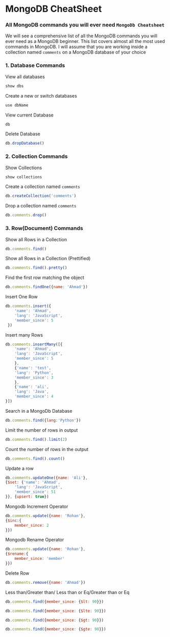 # MongoDB CheatSheet

### All MongoDB commands you will ever need `MongoDb Cheatsheet`

We will see a comprehensive list of all the MongoDB commands you will ever need as a MongoDB beginner. This list covers almost all the most used commands in MongoDB.
I will assume that you are working inside a collection named `comments` on a MongoDB database of your choice

### 1. Database Commands
View all databases
```js
show dbs
```
Create a new or switch databases 
```js 
use dbName
```
View current Database

```js
db
```
Delete Database 

```js
db.dropDatabase()
```
### 2. Collection Commands
Show Collections
```js
show collections
```
Create a collection named `comments`
```js
db.createCollection('comments')
```
Drop a collection named `comments`
```js
db.comments.drop()
```
### 3. Row(Document) Commands
Show all Rows in a Collection 
```js
db.comments.find()
```
Show all Rows in a Collection (Prettified)
```js
db.comments.find().pretty()
```
Find the first row matching the object
```js
db.comments.findOne({name: 'Ahmad'})
```
Insert One Row
```js
db.comments.insert({
    'name': 'Ahmad',
    'lang': 'JavaScript',
    'member_since': 5
 })
```
Insert many Rows
```js
db.comments.insertMany([{
    'name': 'Ahmad',
    'lang': 'JavaScript',
    'member_since': 5
    }, 
    {'name': 'test',
    'lang': 'Python',
    'member_since': 3
    },
    {'name': 'ali',
    'lang': 'Java',
    'member_since': 4
}])

```
Search in a MongoDb Database
```js
db.comments.find({lang:'Python'})
```
Limit the number of rows in output
```js
db.comments.find().limit(2)
```
Count the number of rows in the output
```js
db.comments.find().count()
```
Update a row
```js
db.comments.updateOne({name: 'Ali'},
{$set: {'name': 'Ahmad',
    'lang': 'JavaScript',
    'member_since': 51
}}, {upsert: true})
```
Mongodb Increment Operator
```js
db.comments.update({name: 'Rohan'},
{$inc:{
    member_since: 2
}})
```
Mongodb Rename Operator
```js
db.comments.update({name: 'Rohan'},
{$rename:{
    member_since: 'member'
}})
```
Delete Row 
```js
db.comments.remove({name: 'Ahmad'})
```
Less than/Greater than/ Less than or Eq/Greater than or Eq
```js
db.comments.find({member_since: {$lt: 90}})
```
```js 
db.comments.find({member_since: {$lte: 90}})
```
```js
db.comments.find({member_since: {$gt: 90}})
```
```js
db.comments.find({member_since: {$gte: 90}})
```
